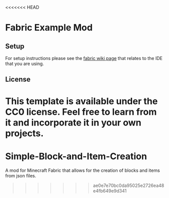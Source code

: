 <<<<<<< HEAD
# Fabric Example Mod

## Setup

For setup instructions please see the [fabric wiki page](https://fabricmc.net/wiki/tutorial:setup) that relates to the IDE that you are using.

## License

This template is available under the CC0 license. Feel free to learn from it and incorporate it in your own projects.
=======
# Simple-Block-and-Item-Creation
A mod for Minecraft Fabric that allows for the creation of blocks and items from json files.
>>>>>>> ae0e7e70bc0da95025e2726ea48e4fb649e9d341
